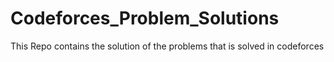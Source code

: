 # Codeforces_Problem_Solutions
This Repo contains the solution of the problems that is solved in codeforces
